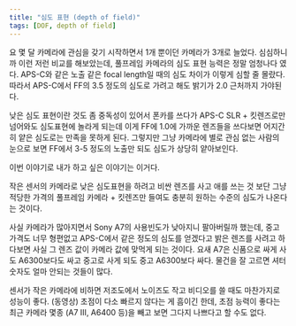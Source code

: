 ```yaml
---
title: "심도 표현 (depth of field)"
tags: [DOF, depth of field]
---
```


요 몇 달 카메라에 관심을 갖기 시작하면서 1개 뿐이던 카메라가 3개로 늘었다. 심심하니까 이런 저런 비교를 해보았는데, 풀프레임 카메라의 심도 표현 능력은 정말 엄청나다 였다. APS-C와 같은 노출 같은 focal length일 때의 심도 차이가 이렇게 심할 줄 몰랐다. 따라서 APS-C에서 FF의 3.5 정도의 심도로 가려고 해도 밝기가 2.0 근처까지 가야된다. 

낮은 심도 표현이란 것도 좀 중독성이 있어서 폰카를 쓰다가 APS-C SLR + 킷렌즈로만 넘어와도 심도표현에 놀라게 되는데 이게 FF에 1.0에 가까운 렌즈들을 쓰다보면 어지간히 얕은 심도로는 만족을 못하게 된다. 그렇지만 그냥 카메라에 별로 관심 없는 사람의 눈으로 보면 FF에서 3-5 정도의 노출만 되도 심도가 상당히 얕아보인다. 

이번 이야기로 내가 하고 싶은 이야기는 이거다.

작은 센서의 카메라로 낮은 심도표현을 하려고 비싼 렌즈를 사고 애를 쓰는 것 보단 그냥 적당한 가격의 풀프레임 카메라 + 킷렌즈만 들여도 충분히 원하는 수준의 심도가 나온다는 것이다. 

사실 카메라가 많아지면서 Sony A7의 사용빈도가 낮아지니 팔아버릴까 했는데, 중고 가격도 너무 형편없고 APS-C에서 같은 정도의 심도를 얻겠다고 밝은 렌즈를 사려고 하다보면 사실 그 렌즈 값이 카메라 값에 맞먹게 되는 것이다. 요새 A7은 신품으로 싸게 사도 A6300보다도 싸고 중고로 사게 되도 중고 A6300보다 싸다. 물건을 잘 고르면 셔터 숫자도 얼마 안되는 것들이 많다. 

센서가 작은 카메라에 비하면 저조도에서 노이즈도 작고 비디오를 쓸 때도 마찬가지로 성능이 좋다. (동영상) 초점이 다소 빠르지 않다는 게 흠이긴 한데, 초점 능력이 좋다는 최근 카메라 몇종 (A7 III, A6400 등)을 빼고 보면 그다지 나쁘다고 할 수도 없다.  
